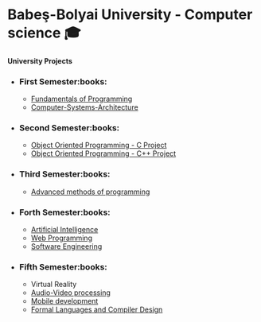 # Babeş-Bolyai University - Computer science :mortar_board:
<h4>University Projects</h4>
<ul>
  <li>
    <h3>First Semester:books:</h3>
    <ul>
      <li><a href="https://github.com/GXG99/Toy_Console_MoneyManager">Fundamentals of Programming</a></li>
      <li><a href="https://github.com/GXG99/Computer-Systems-Architecture-Course"> Computer-Systems-Architecture</a></li>
    </ul>
  </li>
  <li>
    <h3>Second Semester:books:</h3>
    <ul>
      <li><a href="https://github.com/GXG99/Family-Budget-Manager">Object Oriented Programming - C Project</a></li>
      <li><a href="https://github.com/GXG99/Library-Manager">Object Oriented Programming - C++ Project</a></li>
    </ul>
  </li>
  <li>
    <h3>Third Semester:books:</h3>
    <ul>
      <li><a href="https://github.com/GXG99/Java_Toy_Social_Network">Advanced methods of programming</a></li>
    </ul>
  </li>
  <li>
    <h3>Forth Semester:books:</h3>
    <ul>
      <li><a href="https://github.com/GXG99/AI-UBB-RO-2021">Artificial Intelligence</a></li>
      <li><a href="https://github.com/GXG99/WEB-UBB-RO-2021">Web Programming</a></li>
      <li><a href="https://github.com/GXG99/ISS-UBB-RO-2021">Software Engineering</a></li>
    </ul>
  </li>
    <li>
    <h3>Fifth Semester:books:</h3>
    <ul>
      <li>Virtual Reality</li>
      <li><a href="https://github.com/GXG99/AV-UBB-2021">Audio-Video processing</a></li>
       <li><a href="https://github.com/GXG99/Mobile-UBB-2021/tree/flutter">Mobile development</a></li>
      <li><a href="https://github.com/GXG99/FLCD-UBB-2021">Formal Languages and Compiler Design</a></li>
    </ul>
  </li>
</ul>
